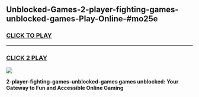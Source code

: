 
## Unblocked-Games-2-player-fighting-games-unblocked-games-Play-Online-#mo25e
<h3>
<a href="https://premium.freeplayer.one?title=2-player-fighting-games-unblocked-games&ref=27F">CLICK TO PLAY</a></h3>
<hr>

<h3>
<a href="https://premium.freeplayer.one?title=2-player-fighting-games-unblocked-games&ref=27F">CLICK 2 PLAY</a>
  
</h3>

<a href="https://premium.freeplayer.one?title=2-player-fighting-games-unblocked-games&ref=27F"><img src="https://clearcache.store/games.png"></a>


**2-player-fighting-games-unblocked-games games unblocked: Your Gateway to Fun and Accessible Online Gaming**
